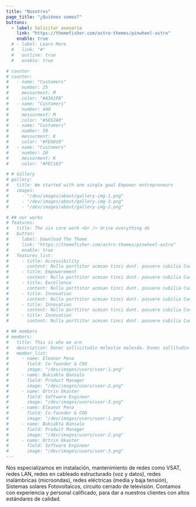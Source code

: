 ```yaml
---
title: "Nosotros"
page_title: "¿Quiénes somos?"
buttons:
  - label: Solicitar asesoría
    link: "https://themefisher.com/astro-themes/pinwheel-astro"
    enable: true
  # - label: Learn More
  #   link: "#"
  #   outline: true
  #   enable: true

# counter
# counter:
#   - name: "Customers"
#     number: 25
#     messurment: M
#     color: "#A3A1FB"
#   - name: "Customers"
#     number: 440
#     messurment: M
#     color: "#5EE2A0"
#   - name: "Customers"
#     number: 50
#     messurment: K
#     color: "#FE6019"
#   - name: "Customers"
#     number: 20
#     messurment: K
#     color: "#FEC163"

# # Gallery
# gallery:
#   title: We started with one single goal Empower entrepreneurs
#   images:
#     - "/dev/images/about/gallery-img-1.png"
#     - "/dev/images/about/gallery-img-3.png"
#     - "/dev/images/about/gallery-img-2.png"

# ## our works
# features:
#   title: The six core work <br /> drive everything do
#   button:
#     label: Download The Theme
#     link: "https://themefisher.com/astro-themes/pinwheel-astro"
#     enable: true
#   features_list:
#     - title: Accessibility
#       content: Nulla porttitor acmsan tinci dunt. posuere cubilia Cudfrae Donec velit neque, autor sit amet aliuam vel
#     - title: Empowerement
#       content: Nulla porttitor acmsan tinci dunt. posuere cubilia Cudfrae Donec velit neque, autor sit amet aliuam vel
#     - title: Excellence
#       content: Nulla porttitor acmsan tinci dunt. posuere cubilia Cudfrae Donec velit neque, autor sit amet aliuam vel
#     - title: Innovation
#       content: Nulla porttitor acmsan tinci dunt. posuere cubilia Cudfrae Donec velit neque, autor sit amet aliuam vel
#     - title: Innovation
#       content: Nulla porttitor acmsan tinci dunt. posuere cubilia Cudfrae Donec velit neque, autor sit amet aliuam vel
#     - title: Innovation
#       content: Nulla porttitor acmsan tinci dunt. posuere cubilia Cudfrae Donec velit neque, autor sit amet aliuam vel

# ## members
# members:
#   title: This is who we are
#   description: Donec sollicitudin molestie malesda. Donec sollitudin mol estie ultricies ligula sed magna dictum
#   member_list:
#     - name: Eleanor Pena
#       field: Co-founder & COO
#       image: "/dev/images/users/user-1.png"
#     - name: Bukiakta Bansalo
#       field: Product Manager
#       image: "/dev/images/users/user-2.png"
#     - name: Ortrin Okaster
#       field: Software Engineer
#       image: "/dev/images/users/user-3.png"
#     - name: Eleanor Pena
#       field: Co-founder & COO
#       image: "/dev/images/users/user-1.png"
#     - name: Bukiakta Bansalo
#       field: Product Manager
#       image: "/dev/images/users/user-2.png"
#     - name: Ortrin Okaster
#       field: Software Engineer
#       image: "/dev/images/users/user-3.png"
---
```


Nos especializamos en instalación, mantenimiento de redes como VSAT, redes LAN, redes en cableado estructurado (voz y datos), redes inalámbricas (microondas), redes eléctricas (media y baja tensión), Sistemas solares Fotovoltaicos, circuito cerrado de televisión. Contamos con experiencia y personal calificado, para dar a nuestros clientes con altos estándares de calidad.
